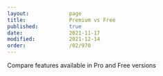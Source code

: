 ```yaml
---
layout:             page
title:              Premium vs Free
published:          true
date:               2021-11-17
modified:           2021-12-14
order:              /02/970
---
```

<todo assign="daniele">Compare features available in Pro and Free versions</todo>